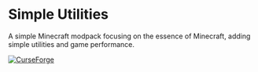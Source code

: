 # Simple Utilities

A simple Minecraft modpack focusing on the essence of Minecraft, adding simple utilities and game performance.

[![CurseForge][img-cf]][url-app-cf]

<!-- Images -->
[img-cf]: <https://imgur.com/a/ERP6kNm>

<!-- URLs -->
[url-app-cf]: <[https://www.curseforge.com/minecraft/modpacks/simple-utilities]>
